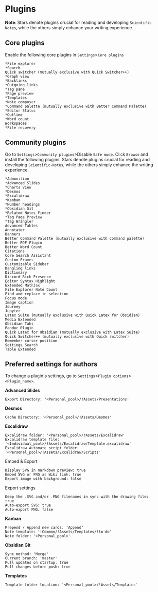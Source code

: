 # Plugins
**Note**: Stars denote plugins crucial for reading and developing `Scientific Notes`, while the others simply enhance your writing experience.

## Core plugins
Enable the following core plugins in `Settings`>`Core plugins`

```
*File explorer
*Search
Quick switcher (mutually exclusive with Quick Switcher++)
*Graph view
*Backlinks
*Outgoing links
*Tag pane
*Page preview
*Templates
*Note composer
*Command palette (mutually exclusive with Better Command Palette)
*Editor Status
*Outline
*Word count
Workspaces
*File recovery
```

## Community plugins
Go to `Settings`>`Community plugins`>Disable `Safe mode`. Click `Browse` and install the following plugins. Stars denote plugins crucial for reading and developing `Scientific-Notes`, while the others simply enhance the writing experience.

```
*Admonition
*Advanced Slides
*Charts View
*Desmos
*Excalidraw
*Kanban
*Number headings
*Obsidian Git
*Related Notes Finder
*Tag Page Preview
*Tag Wrangler
Advanced Tables
Annotator
Banners
Better Command Palette (mutually exclusive with Command palette)
Better PDF Plugin
Better Word Count
Citations
Core Search Assistant
Custom Frames
Customizable Sidebar
Dangling links
Dictionary
Discord Rich Presence
Editor Syntax Highlight
Extended MathJax
File Explorer Note Count
Find and replace in selection
Focus mode
Image caption
Journey
Jupyter
Latex Suite (mutually exclusive with Quick Latex for Obsidian)
Media Extended
Obsidian Tabs
Pandoc Plugin
Quick Latex for Obsidian (mutually exclusive with Latex Suite)
Quick Switcher++ (mutually exclusive with Quick switcher)
Remember cursor position
Settings Search
Table Extended
```

## Preferred settings for authors
To change a plugin's settings, go to `Settings`>`Plugin options`>`<Plugin_name>`.

**Advanced Slides**
```
Export Directory: '<Personal_pool>/!Assets/Presentations'
```

**Desmos**
```
Cache Directory: '<Personal_pool>/!Assets/Desmos'
```

**Excalidraw**
```
Excalidraw folder: '<Personal_pool>/!Assets/Excalidraw'
Excalidraw template file: '<Individual_pool>/!Assets/Excalidraw/Template.excalidraw'
Excalidraw Automate script folder: '<Personal_pool>/!Assets/Excalidraw/Scripts'
```
Embed & Export
```
Display SVG in markdown preview: true
Embed SVG or PNG as Wiki link: true
Export image with background: false
```
Export settings
```
Keep the .SVG and/or .PNG filenames in sync with the drawing file: true
Auto-export SVG: true
Auto-export PNG: false
```

**Kanban**
```
Prepend / Append new cards: 'Append'
Note template: '!Common/!Assets/Templates/!to-do'
Note folder: '<Personal_pool>'
```

**Obsidian Git**
```
Sync method: 'Merge'
Current branch: 'master'
Pull updates on startup: true
Pull changes before push: true
```

**Templates**
```
Template folder location: '<Personal_pool>/!Assets/Templates'
```
